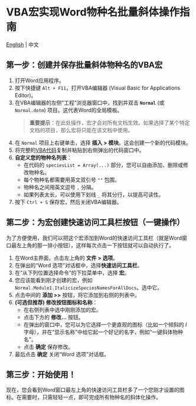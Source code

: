 # VBA宏实现Word物种名批量斜体操作指南

[English](https://github.com/yangwu91/Italicize-Scientific-Species-Names) | 中文

## 第一步：创建并保存批量斜体物种名的VBA宏

1. 打开Word应用程序。
2. 按下快捷键 `Alt + F11`，打开VBA编辑器 (Visual Basic for Applications Editor)。
3. 在VBA编辑器的左侧“工程”浏览器窗口中，找到并双击 **`Normal`** (或 `Normal.dotm`) 项目。这代表Word的全局模板。
   > ​**重要提示**​：在此处操作，宏才会对所有文档生效。如果选择了某个特定文档的项目，那么宏将只能在该文档中使用。
4. 在 `Normal` 项目上右键单击，选择 ​**插入 > 模块**​。这会创建一个新的代码模块。
5. 将完整的[VBA代码](https://raw.githubusercontent.com/yangwu91/Italicize-Scientific-Species-Names/refs/heads/main/ItalicizeSpecies.vba)复制并粘贴到右侧弹出的代码窗口中。
6. ​**自定义您的物种名列表**​：
   * 在代码的 `speciesList = Array(...)` 部分，您可以自由添加、删除或修改物种名。
   * 每个物种名都需要用英文双引号 `""` 包围。
   * 物种名之间用英文逗号 `,` 分隔。
   * 如果列表太长，可以使用下划线 `_` 将其分行，以提高可读性。
7. 按下 `Ctrl + S` 保存宏，然后关闭VBA编辑器。

## 第二步：为宏创建快速访问工具栏按钮（一键操作）

为了方便使用，我们可以把这个宏添加到Word的快速访问工具栏（就是Word窗口最左上角的那一排小按钮），这样每次点击一下按钮就可以自动执行了。

1. 在Word主界面，点击左上角的 ​**文件 > 选项**​。
2. 在弹出的“Word 选项”对话框中，选择 ​**快速访问工具栏**​。
3. 在“从下列位置选择命令”的下拉菜单中，选择 ​**宏**​。
4. 您应该能看到刚才创建的宏，例如 `Normal.Module1.ItalicizeSpeciesNamesForAllDocs`。选中它。
5. 点击中间的 **添加 >>** 按钮，将它添加到右侧的列表中。
6. ​**(可选但推荐) 修改按钮图标和名称**​：
   * 在右侧列表中选中刚刚添加的宏。
   * 点击下方的 **修改...** 按钮。
   * 在弹出的窗口中，您可以为它选择一个更直观的图标（比如一个倾斜的 *I* 字母），并在“显示名称”中给它起一个好记的名字，例如“一键斜体物种名”。
   * 点击 **确定** 保存修改。
7. 最后点击 **确定** 关闭“Word 选项”对话框。

## 第三步：开始使用！
现在，您会看到Word窗口最左上角的快速访问工具栏多了一个您刚才设置的图标。在需要时，只需轻轻一点，即可完成所有物种名的斜体化操作。

